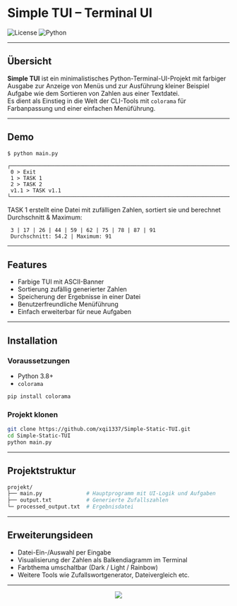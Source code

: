 # Simple TUI – Terminal UI

![License](https://img.shields.io/badge/license-MIT-blue.svg)  ![Python](https://img.shields.io/badge/python-3.x-blue.svg) 

---

## Übersicht

**Simple TUI** ist ein minimalistisches Python-Terminal-UI-Projekt mit farbiger Ausgabe zur Anzeige von Menüs und zur Ausführung kleiner Beispiel Aufgabe wie dem Sortieren von Zahlen aus einer Textdatei.  
Es dient als Einstieg in die Welt der CLI-Tools mit `colorama` für Farbanpassung und einer einfachen Menüführung.

---

## Demo

```bash
$ python main.py
```

```
┌─────────────────────────────────────────────────────────────────────────────────────┐
 0 > Exit
 1 > TASK 1
 2 > TASK 2
 v1.1 > TASK v1.1
└─────────────────────────────────────────────────────────────────────────────────────┘
```

TASK 1 erstellt eine Datei mit zufälligen Zahlen, sortiert sie und berechnet Durchschnitt & Maximum:

```
 3 | 17 | 26 | 44 | 59 | 62 | 75 | 78 | 87 | 91  
 Durchschnitt: 54.2 | Maximum: 91
```

---

## Features

- Farbige TUI mit ASCII-Banner
- Sortierung zufällig generierter Zahlen
- Speicherung der Ergebnisse in einer Datei
- Benutzerfreundliche Menüführung
- Einfach erweiterbar für neue Aufgaben

---

## Installation

### Voraussetzungen

- Python 3.8+
- `colorama`

```bash
pip install colorama
```

### Projekt klonen

```bash
git clone https://github.com/xqi1337/Simple-Static-TUI.git
cd Simple-Static-TUI
python main.py
```

---

## Projektstruktur

```bash
projekt/
├── main.py              # Hauptprogramm mit UI-Logik und Aufgaben
├── output.txt           # Generierte Zufallszahlen 
└─ processed_output.txt  # Ergebnisdatei
```

---

##  Erweiterungsideen

- Datei-Ein-/Auswahl per Eingabe
- Visualisierung der Zahlen als Balkendiagramm im Terminal
- Farbthema umschaltbar (Dark / Light / Rainbow)
- Weitere Tools wie Zufallswortgenerator, Dateivergleich etc.


---


<p align="center">
	<img src="https://raw.githubusercontent.com/catppuccin/catppuccin/main/assets/footers/gray0_ctp_on_line.svg?sanitize=true" />
</p>

